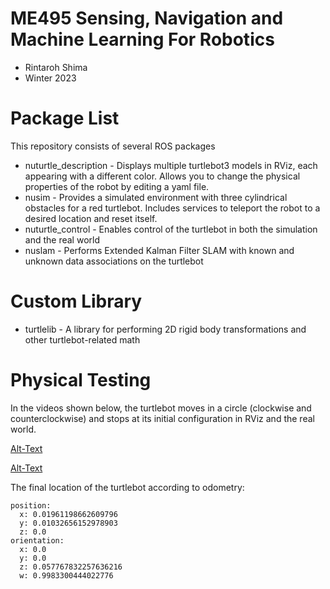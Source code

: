 # ME495 Sensing, Navigation and Machine Learning For Robotics
* Rintaroh Shima
* Winter 2023
# Package List
This repository consists of several ROS packages
- nuturtle_description - Displays multiple turtlebot3 models in RViz, each appearing with a different color. Allows you to change the physical properties of the robot by editing a yaml file.
- nusim - Provides a simulated environment with three cylindrical obstacles for a red turtlebot. Includes services to teleport the robot to a desired location and reset itself.
- nuturtle_control - Enables control of the turtlebot in both the simulation and the real world
- nuslam - Performs Extended Kalman Filter SLAM with known and unknown data associations on the turtlebot
# Custom Library
- turtlelib - A library for performing 2D rigid body transformations and other turtlebot-related math
# Physical Testing
In the videos shown below, the turtlebot moves in a circle (clockwise and counterclockwise) and stops at its initial configuration in RViz and the real world.

[Alt-Text](https://user-images.githubusercontent.com/113070827/217684866-9861df1e-4646-47e0-be22-85ffd615b72a.mp4)

[Alt-Text](https://user-images.githubusercontent.com/113070827/217684918-e293c4c9-c029-4dd2-afe4-30719885b758.webm)

The final location of the turtlebot according to odometry:

    position:
      x: 0.01961198662609796
      y: 0.01032656152978903
      z: 0.0
    orientation:
      x: 0.0
      y: 0.0
      z: 0.057767832257636216
      w: 0.9983300444022776